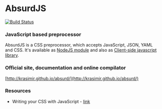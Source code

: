 # AbsurdJS

[![Build Status](https://travis-ci.org/krasimir/absurd.png?branch=master)](https://travis-ci.org/krasimir/absurd)

### JavaScript based preprocessor

AbsurdJS is a CSS preprocessor, which accepts JavaScript, JSON, YAML and CSS. It's available as [NodeJS module](http://krasimir.github.io/absurd/#server-side-usage) and also as [Client-side javascript library](http://krasimir.github.io/absurd/#client-side-usage).

### Official site, documentation and online compilator

[http://krasimir.github.io/absurd/](http://krasimir.github.io/absurd/)

### Resources

  - Writing your CSS with JavaScript - [link](http://davidwalsh.name/write-css-javascript)
